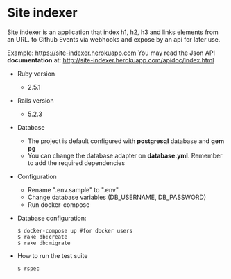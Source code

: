 # Site indexer

Site indexer is an application that index h1, h2, h3 and links elements from an URL. to Github Events via webhooks and expose by an api for later use.

Example: https://site-indexer.herokuapp.com
You may read the Json API **documentation** at: http://site-indexer.herokuapp.com/apidoc/index.html

* Ruby version
    - 2.5.1
* Rails version
     - 5.2.3
* Database
    - The project is default configured with **postgresql** database and **gem pg**
    - You can change the database adapter on **database.yml**. Remember to add the required dependencies
* Configuration
    - Rename ".env.sample" to ".env"
    - Change database variables (DB_USERNAME, DB_PASSWORD) 
    - Run docker-compose
* Database configuration:
    
    ````
    $ docker-compose up #for docker users
    $ rake db:create
    $ rake db:migrate

* How to run the test suite
    ````
    $ rspec
    

